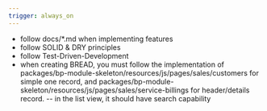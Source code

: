 ```yaml
---
trigger: always_on
---
```


- follow docs/*.md when implementing features
- follow SOLID & DRY principles
- follow Test-Driven-Development
- when creating BREAD, you must follow the implementation of packages/bp-module-skeleton/resources/js/pages/sales/customers for simple one record, and packages/bp-module-skeleton/resources/js/pages/sales/service-billings for header/details record.
-- in the list view, it should have search capability